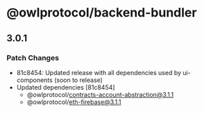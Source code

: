 # @owlprotocol/backend-bundler

## 3.0.1

### Patch Changes

-   81c8454: Updated release with all dependencies used by ui-components (soon to release)
-   Updated dependencies [81c8454]
    -   @owlprotocol/contracts-account-abstraction@3.1.1
    -   @owlprotocol/eth-firebase@3.1.1
